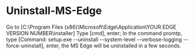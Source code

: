# Uninstall-MS-Edge
Go to [C:\Program Files (x86)\Microsoft\Edge\Application\YOUR EDGE VERSION NUMBER\installer] Type [cmd], enter;
In the command promtp, type [Command: setup.exe --uninstall --system-level --verbose-logging --force-uninstall], enter, the MS Edge will be uninstalled in a few seconds.
